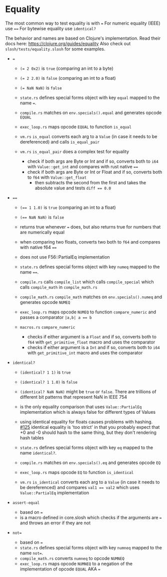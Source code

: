 # Equality

The most common way to test equality is with `=`
For numeric equality (IEEE) use `==`
For bytewise equality use `identical?`

The behavior and names are based on Clojure's implementation. Read their docs here: https://clojure.org/guides/equality
Also check out `slosh/tests/equality.slosh` for some examples.

-   `=`

    -   `(= 2 0x2)` is `true` (comparing an int to a byte)
    -   `(= 2 2.0)` is `false` (comparing an int to a float)
    -   `(= NaN NaN)` is `false`

    -   `state.rs` defines special forms object with key `equal` mapped to the name `=`.
    -   `compile.rs` matches on `env.specials().equal` and generates opcode `EQUAL`
    -   `exec_loop.rs` maps opcode `EQUAL` to function `is_equal`
    -   `vm.rs` `is_equal` converts each arg to a `Value` (in case it needs to be dereferenced) and calls `is_equal_pair`
    -   `vm.rs` `is_equal_pair` does a complex test for equality
        -   check if both args are Byte or Int and if so, converts both to `i64` with `Value::get_int` and compares with rust native `==`
        -   check if both args are Byte or Int or Float and if so, converts both to `f64` with `Value::get_float`
            -   then subtracts the second from the first and takes the absolute value and tests `diff == 0.0`

-   `==`

    -   `(== 1 1.0)` is `true` (comparing an int to a float)
    -   `(== NaN NaN)` is `false`
    -   returns true whenever `=` does, but also returns true for numbers that are numerically equal

    -   when comparing two floats, converts two both to `f64` and compares with native f64 `==`
    -   does not use F56::PartialEq implementation

    -   `state.rs` defines special forms object with key `numeq` mapped to the name `==`.
    -   `compile.rs` calls `compile_list` which calls `compile_special` which calls `compile_math` in `compile_math.rs`
    -   `compile_math.rs` `compile_math` matches on `env.specials().numeq` and generates opcode `NUMEQ`
    -   `exec_loop.rs` maps opcode `NUMEQ` to function `compare_numeric` and passes a comparator `|a,b| a == b`
    -   `macros.rs` `compare_numeric`
        -   checks if either argument is a `Float` and if so, converts both to `f64` with `get_primitive_float` macro and uses the comparator
        -   checks if either argument is a `Int` and if so, converts both to `i64` with `get_primitive_int` macro and uses the comparator

-   `identical?`

    -   `(identical? 1 1)` is `true`
    -   `(identical? 1 1.0)` is `false`
    -   `(identical? NaN NaN)` might be `true` or `false`. There are trillions of different bit patterns that represent NaN in IEEE 754

    -   is the only equality comparison that uses `Value::PartialEq` implementation which is always false for different types of Values
    -   using identical equality for floats causes problems with hashing.
        [#125](https://github.com/sl-sh-dev/sl-sh/issues/125)
        identical equality is 'too strict' in that you probably expect that +0 and -0 should hash to the same thing, but they don't
        rendering hash tables

    -   `state.rs` defines special forms object with key `eq` mapped to the name `identical?`.
    -   `compile.rs` matches on `env.specials().eq` and generates opcode `EQ`
    -   `exec_loop.rs` maps opcode `EQ` to function `is_identical`
    -   `vm.rs` `is_identical` converts each arg to a `Value` (in case it needs to be dereferenced) and compares `val1 == val2` which uses `Value::PartialEq` implementation

-   `assert-equal`

    -   based on `=`
    -   is a macro defined in core.slosh which checks if the arguments are `=` and throws an error if they are not

-   `not=`

    -   based on `=`
    -   `state.rs` defines special forms object with key `numneq` mapped to the name `not=`.
    -   `compile_math.rs` converts `numneq` to opcode `NUMNEQ`
    -   `exec_loop.rs` maps opcode `NUMNEQ` to a negation of the implementation of opcode `EQUAL` AKA `=`

